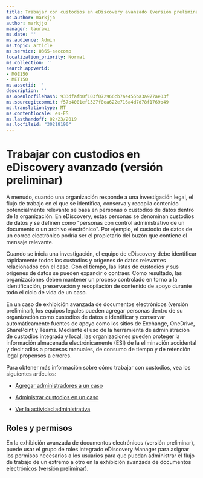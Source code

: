 ```yaml
---
title: Trabajar con custodios en eDiscovery avanzado (versión preliminar)
ms.author: markjjo
author: markjjo
manager: laurawi
ms.date: ''
ms.audience: Admin
ms.topic: article
ms.service: O365-seccomp
localization_priority: Normal
ms.collection: ''
search.appverid:
- MOE150
- MET150
ms.assetid: ''
description: ''
ms.openlocfilehash: 933dfafb0f103f072966cb7ae455ba3a977ae03f
ms.sourcegitcommit: f57b4001ef1327f0ea622e716a4d7d78f1769b49
ms.translationtype: MT
ms.contentlocale: es-ES
ms.lasthandoff: 02/23/2019
ms.locfileid: "30218190"
---
```

# <a name="work-with-custodians-in-advanced-ediscovery-preview"></a>Trabajar con custodios en eDiscovery avanzado (versión preliminar)

A menudo, cuando una organización responde a una investigación legal, el flujo de trabajo en el que se identifica, conserva y recopila contenido potencialmente relevante se basa en personas o custodios de datos dentro de la organización. En eDiscovery, estas personas se denominan custodios de datos y se definen como "personas con control administrativo de un documento o un archivo electrónico". Por ejemplo, el custodio de datos de un correo electrónico podría ser el propietario del buzón que contiene el mensaje relevante.  

Cuando se inicia una investigación, el equipo de eDiscovery debe identificar rápidamente todos los custodios y orígenes de datos relevantes relacionados con el caso. Con el tiempo, las listas de custodios y sus orígenes de datos se pueden expandir o contraer. Como resultado, las organizaciones deben mantener un proceso controlado en torno a la identificación, preservación y recopilación de contenido de apoyo durante todo el ciclo de vida de un caso.

En un caso de exhibición avanzada de documentos electrónicos (versión preliminar), los equipos legales pueden agregar personas dentro de su organización como custodios de datos e identificar y conservar automáticamente fuentes de apoyo como los sitios de Exchange, OneDrive, SharePoint y Teams. Mediante el uso de la herramienta de administración de custodios integrada y local, las organizaciones pueden proteger la información almacenada electrónicamente (ESI) de la eliminación accidental y decir adiós a procesos manuales, de consumo de tiempo y de retención legal propensos a errores. 

Para obtener más información sobre cómo trabajar con custodios, vea los siguientes artículos: 

- [Agregar administradores a un caso](add-custodians-to-case.md)

- [Administrar custodios en un caso](manage-new-custodians.md)

- [Ver la actividad administrativa](view-custodian-activity.md)

## <a name="roles-and-permissions"></a>Roles y permisos

En la exhibición avanzada de documentos electrónicos (versión preliminar), puede usar el grupo de roles integrado eDiscovery Manager para asignar los permisos necesarios a los usuarios para que puedan administrar el flujo de trabajo de un extremo a otro en la exhibición avanzada de documentos electrónicos (versión preliminar).
